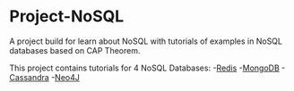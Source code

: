 # Project-NoSQL
A project build for learn about NoSQL with tutorials of examples in NoSQL databases based on CAP Theorem.

This project contains tutorials for 4 NoSQL Databases:
  -[Redis](http://redis.io/)
  -[MongoDB](https://www.mongodb.com)
  -[Cassandra](http://cassandra.apache.org/)
  -[Neo4J](https://neo4j.com/)
